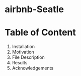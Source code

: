 # airbnb-Seatle
# Table of Content
1. Installation
2. Motivation
3. File Description
4. Results
5. Acknowledgements
